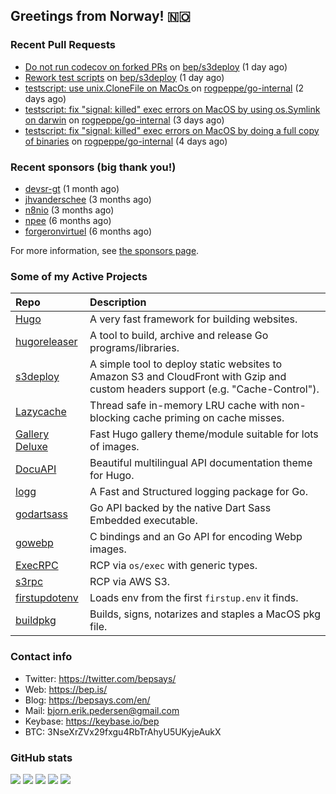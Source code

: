## Greetings from Norway! 🇳🇴

### Recent Pull Requests

- [Do not run codecov on forked PRs](https://github.com/bep/s3deploy/pull/385) on [bep/s3deploy](https://github.com/bep/s3deploy) (1 day ago)
- [Rework test scripts](https://github.com/bep/s3deploy/pull/384) on [bep/s3deploy](https://github.com/bep/s3deploy) (1 day ago)
- [testscript: use unix.CloneFile on MacOs ](https://github.com/rogpeppe/go-internal/pull/222) on [rogpeppe/go-internal](https://github.com/rogpeppe/go-internal) (2 days ago)
- [testscript: fix &#34;signal: killed&#34; exec errors on MacOS by using os.Symlink on darwin](https://github.com/rogpeppe/go-internal/pull/221) on [rogpeppe/go-internal](https://github.com/rogpeppe/go-internal) (3 days ago)
- [testscript: fix &#34;signal: killed&#34; exec errors on MacOS by doing a full copy of binaries](https://github.com/rogpeppe/go-internal/pull/220) on [rogpeppe/go-internal](https://github.com/rogpeppe/go-internal) (4 days ago)

### Recent sponsors (big thank you!)

- [devsr-gt](https://github.com/devsr-gt) (1 month ago)
- [jhvanderschee](https://github.com/jhvanderschee) (3 months ago)
- [n8nio](https://github.com/n8nio) (3 months ago)
- [npee](https://github.com/npee) (6 months ago)
- [forgeronvirtuel](https://github.com/forgeronvirtuel) (6 months ago)

For more information, see [the sponsors page](https://github.com/sponsors/bep/).

### Some of my Active Projects

| Repo  | Description |
| :---------------------------------------- | :------------------------------------------- |
| [Hugo](https://github.com/gohugoio/hugo)|A very fast framework for building websites. |
| [hugoreleaser](https://github.com/gohugoio/hugoreleaser)| A tool to build, archive and release Go programs/libraries.  |
| [s3deploy](https://github.com/bep/s3deploy)| A simple tool to deploy static websites to Amazon S3 and CloudFront with Gzip and custom headers support (e.g. "Cache-Control").|
| [Lazycache](https://github.com/bep/lazycache)| Thread safe in-memory LRU cache with non-blocking cache priming on cache misses.  |
| [Gallery Deluxe](https://github.com/bep/gallerydeluxe)|Fast Hugo gallery theme/module suitable for lots of images.  |
| [DocuAPI](https://github.com/bep/docuapi)| Beautiful multilingual API documentation theme for Hugo.  |
| [logg](https://github.com/bep/logg)| A Fast and Structured logging package for Go.  |
| [godartsass](https://github.com/bep/godartsass)| Go API backed by the native Dart Sass Embedded executable. |
| [gowebp](https://github.com/bep/gowebp)|C bindings and an Go API for encoding Webp images. |
| [ExecRPC](https://github.com/bep/execrpc)|RCP via `os/exec` with generic types.  |
| [s3rpc](https://github.com/bep/s3rpc)|RCP via AWS S3.|
| [firstupdotenv](https://github.com/bep/firstupdotenv)|Loads env from the first `firstup.env` it finds. |
| [buildpkg](https://github.com/bep/buildpkg)| Builds, signs, notarizes and staples a MacOS pkg file. |

### Contact info
- Twitter: https://twitter.com/bepsays/
- Web: https://bep.is/
- Blog: https://bepsays.com/en/
- Mail: bjorn.erik.pedersen@gmail.com
- Keybase: https://keybase.io/bep
- BTC: 3NseXrZVx29fxgu4RbTrAhyU5UKyjeAukX


### GitHub stats

![](https://github-profile-summary-cards.vercel.app/api/cards/profile-details?username=bep&theme=github)
![](https://github-profile-summary-cards.vercel.app/api/cards/repos-per-language?username=bep&theme=github)
![](https://github-profile-summary-cards.vercel.app/api/cards/most-commit-language?username=bep&theme=github)
![](https://github-profile-summary-cards.vercel.app/api/cards/stats?username=bep&theme=github)
![](https://github-profile-summary-cards.vercel.app/api/cards/productive-time?username=bep&theme=github)
